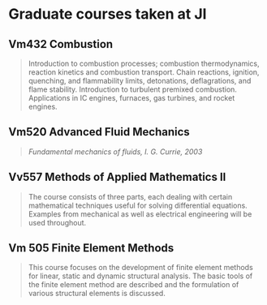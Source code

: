# Graduate courses taken at JI

## Vm432 Combustion

> Introduction to combustion processes; combustion thermodynamics, reaction kinetics and combustion transport. Chain reactions, ignition, quenching, and flammability limits, detonations, deflagrations, and flame stability. Introduction to turbulent premixed combustion. Applications in IC engines, furnaces, gas turbines, and rocket engines.

## Vm520 Advanced Fluid Mechanics

> *Fundamental mechanics of fluids, I. G. Currie, 2003*

## Vv557 Methods of Applied Mathematics II

> The course consists of three parts, each dealing with certain mathematical techniques useful for solving differential equations. Examples from mechanical as well as electrical engineering will be used throughout.

## Vm 505 Finite Element Methods

> This course focuses on the development of finite element methods for linear, static and dynamic structural analysis. The basic tools of the finite element method are described and the formulation of various structural elements is discussed.
